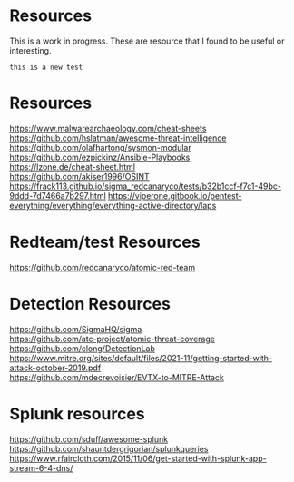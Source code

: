 # Resources
This is a work in progress. These are resource that I found to be useful or interesting. <br />

```
this is a new test
```
# Resources
https://www.malwarearchaeology.com/cheat-sheets<br />
https://github.com/hslatman/awesome-threat-intelligence<br />
https://github.com/olafhartong/sysmon-modular<br />
https://github.com/ezpickinz/Ansible-Playbooks<br />
https://lzone.de/cheat-sheet.html<br />
https://github.com/akiser1996/OSINT<br />
https://frack113.github.io/sigma_redcanaryco/tests/b32b1ccf-f7c1-49bc-9ddd-7d7466a7b297.html
https://viperone.gitbook.io/pentest-everything/everything/everything-active-directory/laps

# Redteam/test Resources
https://github.com/redcanaryco/atomic-red-team

# Detection Resources
https://github.com/SigmaHQ/sigma <br />
https://github.com/atc-project/atomic-threat-coverage <br />
https://github.com/clong/DetectionLab <br />
https://www.mitre.org/sites/default/files/2021-11/getting-started-with-attack-october-2019.pdf <br />
https://github.com/mdecrevoisier/EVTX-to-MITRE-Attack <br />

# Splunk resources
https://github.com/sduff/awesome-splunk <br />
https://github.com/shauntdergrigorian/splunkqueries <br />
https://www.rfaircloth.com/2015/11/06/get-started-with-splunk-app-stream-6-4-dns/<br />

